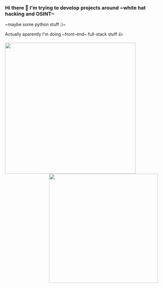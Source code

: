 ### Hi there 👋 I'm trying to develop projects around ~white hat hacking and OSINT~
~maybe some python stuff :)~

Actually aparently I'm doing ~front-end~ full-stack stuff 👍

<img align="left" width="430" height="auto" src="https://github-readme-stats.vercel.app/api?username=electronamstudios&hide_border=true&title_color=0ff54c&icon_color=0ff54c&text_color=c9d1d9&bg_color=0d1117&show_icons=true;count_private=true&amp;include_all_commits=true">
<img align="right" width="359" height="auto" src="https://github-readme-stats.vercel.app/api/top-langs/?username=electronamstudios&hide_border=true&title_color=0ff54c&icon_color=0ff54c&text_color=c9d1d9&bg_color=0d1117&layout=compact&amp;show_icons=true&amp;">

<!--
dracula
onedark
-->
